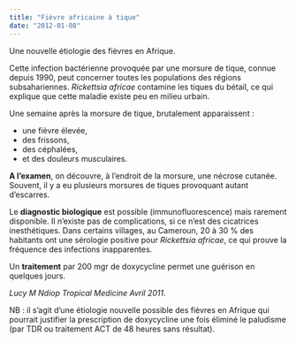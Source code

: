 ```yaml
---
title: "Fièvre africaine à tique"
date: "2012-01-08"
---
```


Une nouvelle étiologie des fièvres en Afrique.

Cette infection bactérienne provoquée par une morsure de tique, connue depuis 1990, peut concerner toutes les populations des régions subsahariennes. *Rickettsia africae* contamine les tiques du bétail, ce qui explique que cette maladie existe peu en milieu urbain.

Une semaine après la morsure de tique, brutalement apparaissent :

- une fièvre élevée,
- des frissons,
- des céphalées,
- et des douleurs musculaires.

**A l’examen**, on découvre, à l’endroit de la morsure, une nécrose cutanée. Souvent, il y a eu plusieurs morsures de tiques provoquant autant d’escarres.

Le **diagnostic biologique** est possible (immunofluorescence) mais rarement disponible. Il n’existe pas de complications, si ce n’est des cicatrices inesthétiques. Dans certains villages, au Cameroun, 20 à 30 % des habitants ont une sérologie positive pour *Rickettsia africae*, ce qui prouve la fréquence des infections inapparentes.

Un **traitement** par 200 mgr de doxycycline permet une guérison en quelques jours.

*Lucy M Ndiop Tropical Medicine Avril 2011.*

NB : il s’agit d’une étiologie nouvelle possible des fièvres en Afrique qui pourrait justifier la prescription de doxycycline une fois éliminé le paludisme (par TDR ou traitement ACT de 48 heures sans résultat).
